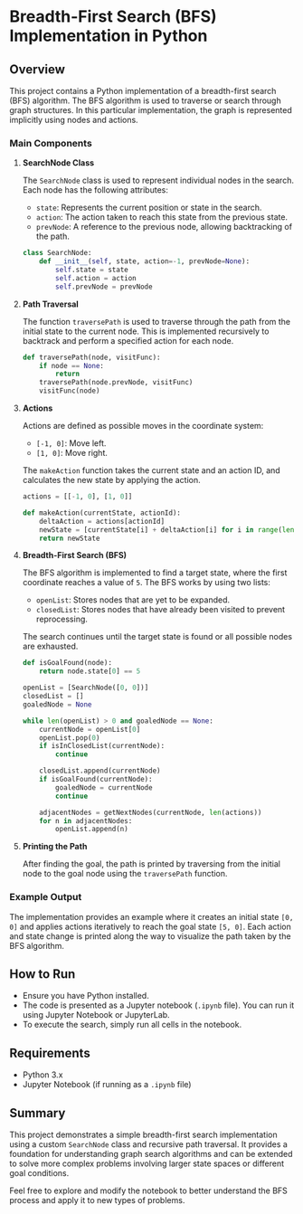 # Breadth-First Search (BFS) Implementation in Python

## Overview

This project contains a Python implementation of a breadth-first search (BFS) algorithm. The BFS algorithm is used to traverse or search through graph structures. In this particular implementation, the graph is represented implicitly using nodes and actions.

### Main Components

1. **SearchNode Class**

   The `SearchNode` class is used to represent individual nodes in the search. Each node has the following attributes:
   - `state`: Represents the current position or state in the search.
   - `action`: The action taken to reach this state from the previous state.
   - `prevNode`: A reference to the previous node, allowing backtracking of the path.

   ```python
   class SearchNode:
       def __init__(self, state, action=-1, prevNode=None):
           self.state = state
           self.action = action
           self.prevNode = prevNode
   ```

2. **Path Traversal**

   The function `traversePath` is used to traverse through the path from the initial state to the current node. This is implemented recursively to backtrack and perform a specified action for each node.

   ```python
   def traversePath(node, visitFunc):
       if node == None:
           return
       traversePath(node.prevNode, visitFunc)
       visitFunc(node)
   ```

3. **Actions**

   Actions are defined as possible moves in the coordinate system:
   - `[-1, 0]`: Move left.
   - `[1, 0]`: Move right.

   The `makeAction` function takes the current state and an action ID, and calculates the new state by applying the action.

   ```python
   actions = [[-1, 0], [1, 0]]

   def makeAction(currentState, actionId):
       deltaAction = actions[actionId]
       newState = [currentState[i] + deltaAction[i] for i in range(len(currentState))]
       return newState
   ```

4. **Breadth-First Search (BFS)**

   The BFS algorithm is implemented to find a target state, where the first coordinate reaches a value of `5`. The BFS works by using two lists:
   - `openList`: Stores nodes that are yet to be expanded.
   - `closedList`: Stores nodes that have already been visited to prevent reprocessing.

   The search continues until the target state is found or all possible nodes are exhausted.

   ```python
   def isGoalFound(node):
       return node.state[0] == 5

   openList = [SearchNode([0, 0])]
   closedList = []
   goaledNode = None

   while len(openList) > 0 and goaledNode == None:
       currentNode = openList[0]
       openList.pop(0)
       if isInClosedList(currentNode):
           continue

       closedList.append(currentNode)
       if isGoalFound(currentNode):
           goaledNode = currentNode
           continue

       adjacentNodes = getNextNodes(currentNode, len(actions))
       for n in adjacentNodes:
           openList.append(n)
   ```

5. **Printing the Path**

   After finding the goal, the path is printed by traversing from the initial node to the goal node using the `traversePath` function.

### Example Output

The implementation provides an example where it creates an initial state `[0, 0]` and applies actions iteratively to reach the goal state `[5, 0]`. Each action and state change is printed along the way to visualize the path taken by the BFS algorithm.

## How to Run

- Ensure you have Python installed.
- The code is presented as a Jupyter notebook (`.ipynb` file). You can run it using Jupyter Notebook or JupyterLab.
- To execute the search, simply run all cells in the notebook.

## Requirements

- Python 3.x
- Jupyter Notebook (if running as a `.ipynb` file)

## Summary

This project demonstrates a simple breadth-first search implementation using a custom `SearchNode` class and recursive path traversal. It provides a foundation for understanding graph search algorithms and can be extended to solve more complex problems involving larger state spaces or different goal conditions.

Feel free to explore and modify the notebook to better understand the BFS process and apply it to new types of problems.
